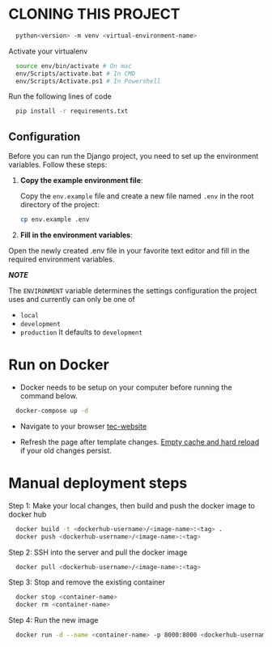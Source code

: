 # CLONING THIS PROJECT

```bash
  python<version> -m venv <virtual-environment-name>
```
Activate your virtualenv 

```bash
  source env/bin/activate # On mac
  env/Scripts/activate.bat # In CMD
  env/Scripts/Activate.ps1 # In Powershell
```

Run the following lines of code

```bash
  pip install -r requirements.txt
```
## Configuration

Before you can run the Django project, you need to set up the environment variables. Follow these steps:

1. **Copy the example environment file**:

   Copy the `env.example` file and create a new file named `.env` in the root directory of the project:

   ```sh
   cp env.example .env
   ```
2. **Fill in the environment variables**:

Open the newly created .env file in your favorite text editor and fill in the required environment variables.

***NOTE***

The `ENVIRONMENT` variable determines the settings configuration the project uses and currently can only be one of 
- `local`
- `development`
- `production`
It defaults to `development`

# Run on Docker
* Docker needs to be setup on your computer before running the command below.
```bash
  docker-compose up -d
```
* Navigate to your browser [tec-website]('http://localhost:8300')

* Refresh the page after template changes. [Empty cache and hard reload]('https://www.contractsafe.com/support/how-to-clear-your-browser-cache-and-hard-refresh') if your old changes persist.

# Manual deployment steps

Step 1: Make your local changes, then build and push the docker image to docker hub

```bash
  docker build -t <dockerhub-username>/<image-name>:<tag> .
  docker push <dockerhub-username>/<image-name>:<tag>

```

Step 2: SSH into the server and pull the docker image

```bash
  docker pull <dockerhub-username>/<image-name>:<tag>
```

Step 3: Stop and remove the existing container

```bash
  docker stop <container-name>
  docker rm <container-name>
```

Step 4: Run the new image

```bash
  docker run -d --name <container-name> -p 8000:8000 <dockerhub-username>/<image-name>:<tag>
```
